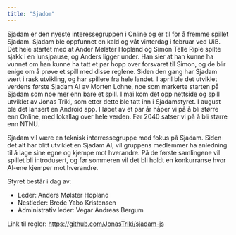 ```yaml
---
title: "Sjadom"
---
```


Sjadam er den nyeste interessegruppen i Online og er til for å fremme spillet Sjadam. Sjadam ble oppfunnet en kald og våt vinterdag i februar ved UiB. Det hele startet med at Ander Mølster Hopland og Simon Telle Riple spilte sjakk i en lunsjpause, og Anders ligger under. Han sier at han kunne ha vunnet om han kunne ha tatt et par hopp over forsvaret til Simon, og de blir enige om å prøve et spill med disse reglene. Siden den gang har Sjadam vært i rask utvikling, og har spillere fra hele landet. I april ble det utviklet verdens første Sjadam AI av Morten Lohne, noe som markerte starten på Sjadam som noe mer enn bare et spill. I mai kom det opp nettside og spill utviklet av Jonas Triki, som etter dette ble tatt inn i Sjadamstyret. I august ble det lansert en Android app. I løpet av et par år håper vi på å bli større enn Online, med lokallag over hele verden. Før 2040 satser vi på å bli større enn NTNU.
 
Sjadam vil være en teknisk interressegruppe med fokus på Sjadam. Siden det alt har blitt utviklet en Sjadam AI, vil gruppens medlemmer ha anledning til å lage sine egne og kjempe mot hverandre. På de første samlingene vil spillet bli introdusert, og før sommeren vil det bli holdt en konkurranse hvor AI-ene kjemper mot hverandre.
 
Styret består i dag av:

- Leder: Anders Mølster Hopland 
- Nestleder: Brede Yabo Kristensen 
- Administrativ leder: Vegar Andreas Bergum 

 
Link til regler: https://github.com/JonasTriki/sjadam-js